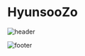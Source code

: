 # HyunsooZo

![header](https://capsule-render.vercel.app/api?type=waving&color=9f9f9f&fontAlign=50&fontAlignY=30&text=HyunsooZo&desc=BackendDeveloper&descAlign=70&descAlignY=55&height=200&fontSize=60&fontColor=ffffff)

<img src="https://camo.githubusercontent.com/6f48bcd5c376d7c2f72309da7bc5fcbc525e7e3231dfa15ea994776e96d70ff1/68747470733a2f2f63617073756c652d72656e6465722e76657263656c2e6170702f6170693f73656374696f6e3d666f6f74657226747970653d776176696e6726636f6c6f723d74696d654175746f" alt="footer" data-canonical-src="https://capsule-render.vercel.app/api?section=footer&amp;type=waving&amp;color=ffffff" 
style="max-width: 100%;">

